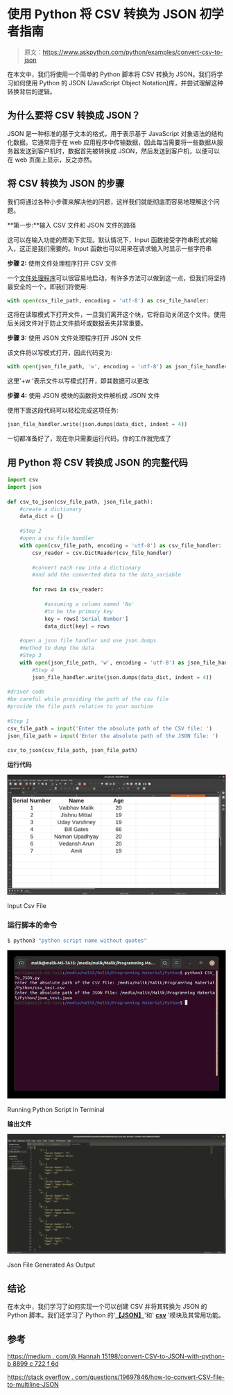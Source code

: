 # 使用 Python 将 CSV 转换为 JSON 初学者指南

> 原文：<https://www.askpython.com/python/examples/convert-csv-to-json>

在本文中，我们将使用一个简单的 Python 脚本将 CSV 转换为 JSON。我们将学习如何使用 Python 的 JSON (JavaScript Object Notation)库，并尝试理解这种转换背后的逻辑。

## 为什么要将 CSV 转换成 JSON？

JSON 是一种标准的基于文本的格式，用于表示基于 JavaScript 对象语法的结构化数据。它通常用于在 web 应用程序中传输数据，因此每当需要将一些数据从服务器发送到客户机时，数据首先被转换成 JSON，然后发送到客户机，以便可以在 web 页面上显示，反之亦然。

## 将 CSV 转换为 JSON 的步骤

我们将通过各种小步骤来解决他的问题，这样我们就能彻底而容易地理解这个问题。

**第一步:**输入 CSV 文件和 JSON 文件的路径

这可以在输入功能的帮助下实现。默认情况下，Input 函数接受字符串形式的输入，这正是我们需要的。Input 函数也可以用来在请求输入时显示一些字符串

**步骤 2:** 使用文件处理程序打开 CSV 文件

一个[文件处理程序](https://www.askpython.com/python/built-in-methods/python-open-method)可以很容易地启动，有许多方法可以做到这一点，但我们将坚持最安全的一个，即我们将使用:

```py
with open(csv_file_path, encoding = 'utf-8') as csv_file_handler:

```

这将在读取模式下打开文件，一旦我们离开这个块，它将自动关闭这个文件。使用后关闭文件对于防止文件损坏或数据丢失非常重要。

**步骤 3:** 使用 JSON 文件处理程序打开 JSON 文件

该文件将以写模式打开，因此代码变为:

```py
with open(json_file_path, 'w', encoding = 'utf-8') as json_file_handler:

```

这里'+w '表示文件以写模式打开，即其数据可以更改

**步骤 4:** 使用 JSON 模块的函数将文件解析成 JSON 文件

使用下面这段代码可以轻松完成这项任务:

```py
json_file_handler.write(json.dumps(data_dict, indent = 4))

```

一切都准备好了，现在你只需要运行代码，你的工作就完成了

## 用 Python 将 CSV 转换成 JSON 的完整代码

```py
import csv
import json

def csv_to_json(csv_file_path, json_file_path):
	#create a dictionary
	data_dict = {}

	#Step 2
	#open a csv file handler
	with open(csv_file_path, encoding = 'utf-8') as csv_file_handler:
		csv_reader = csv.DictReader(csv_file_handler)

		#convert each row into a dictionary
		#and add the converted data to the data_variable

		for rows in csv_reader:

			#assuming a column named 'No'
			#to be the primary key
			key = rows['Serial Number']
			data_dict[key] = rows

	#open a json file handler and use json.dumps
	#method to dump the data
	#Step 3
	with open(json_file_path, 'w', encoding = 'utf-8') as json_file_handler:
		#Step 4
		json_file_handler.write(json.dumps(data_dict, indent = 4))

#driver code
#be careful while providing the path of the csv file
#provide the file path relative to your machine

#Step 1
csv_file_path = input('Enter the absolute path of the CSV file: ')
json_file_path = input('Enter the absolute path of the JSON file: ')

csv_to_json(csv_file_path, json_file_path)

```

**运行代码**

![Input Csv File](img/e54cc3dfc89448b4f180df2a0f5a6e27.png)

Input Csv File

### 运行脚本的命令

```py
$ python3 "python script name without quotes"

```

![Running Python Script In Terminal](img/3b9dd9baa0e3186eaacd6f096965e4ad.png)

Running Python Script In Terminal

**输出文件**

![Json File Generated As Output](img/074059276df03a012b351722f2b7c44f.png)

Json File Generated As Output

## 结论

在本文中，我们学习了如何实现一个可以创建 CSV 并将其转换为 JSON 的 Python 脚本。我们还学习了 Python 的'**[【JSON】](https://www.askpython.com/python-modules/python-json-module)**'和' **[csv](https://www.askpython.com/python-modules/python-csv-module)** '模块及其常用功能。

## 参考

[https://medium . com/@ Hannah 15198/convert-CSV-to-JSON-with-python-b 8899 c 722 f 6d](https://medium.com/@hannah15198/convert-csv-to-json-with-python-b8899c722f6d)

[https://stack overflow . com/questions/19697846/how-to-convert-CSV-file-to-multiline-JSON](https://stackoverflow.com/questions/19697846/how-to-convert-csv-file-to-multiline-json)